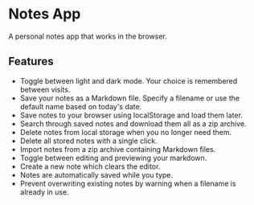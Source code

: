 # Notes App
A personal notes app that works in the browser.

## Features

- Toggle between light and dark mode. Your choice is remembered between visits.
- Save your notes as a Markdown file. Specify a filename or use the default name based on today's date.
- Save notes to your browser using localStorage and load them later.
- Search through saved notes and download them all as a zip archive.
- Delete notes from local storage when you no longer need them.
- Delete all stored notes with a single click.
- Import notes from a zip archive containing Markdown files.
- Toggle between editing and previewing your markdown.
- Create a new note which clears the editor.
- Notes are automatically saved while you type.
- Prevent overwriting existing notes by warning when a filename is already in use.
